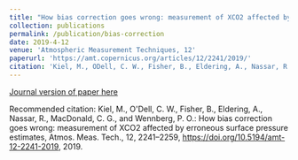 ```yaml
---
title: "How bias correction goes wrong: measurement of XCO2 affected by erroneous surface pressure estimates"
collection: publications
permalink: /publication/bias-correction
date: 2019-4-12
venue: 'Atmospheric Measurement Techniques, 12'
paperurl: 'https://amt.copernicus.org/articles/12/2241/2019/'
citation: 'Kiel, M., ODell, C. W., Fisher, B., Eldering, A., Nassar, R., MacDonald, C. G., and Wennberg, P. O.: How bias correction goes wrong: measurement of XCO2 affected by erroneous surface pressure estimates, Atmos. Meas. Tech., 12, 2241–2259, https://doi.org/10.5194/amt-12-2241-2019, 2019.'
---
```


[Journal version of paper here](https://amt.copernicus.org/articles/12/2241/2019/)

Recommended citation: Kiel, M., O'Dell, C. W., Fisher, B., Eldering, A., Nassar, R., MacDonald, C. G., and Wennberg, P. O.: How bias correction goes wrong: measurement of XCO2 affected by erroneous surface pressure estimates, Atmos. Meas. Tech., 12, 2241–2259, https://doi.org/10.5194/amt-12-2241-2019, 2019.
